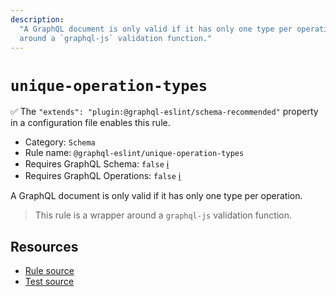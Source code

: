 ```yaml
---
description:
  "A GraphQL document is only valid if it has only one type per operation.\n> This rule is a wrapper
  around a `graphql-js` validation function."
---
```


# `unique-operation-types`

✅ The `"extends": "plugin:@graphql-eslint/schema-recommended"` property in a configuration file
enables this rule.

- Category: `Schema`
- Rule name: `@graphql-eslint/unique-operation-types`
- Requires GraphQL Schema: `false`
  [ℹ️](/docs/getting-started#extended-linting-rules-with-graphql-schema)
- Requires GraphQL Operations: `false`
  [ℹ️](/docs/getting-started#extended-linting-rules-with-siblings-operations)

A GraphQL document is only valid if it has only one type per operation.

> This rule is a wrapper around a `graphql-js` validation function.

## Resources

- [Rule source](https://github.com/graphql/graphql-js/blob/main/src/validation/rules/UniqueOperationTypesRule.ts)
- [Test source](https://github.com/graphql/graphql-js/tree/main/src/validation/__tests__/UniqueOperationTypesRule-test.ts)
